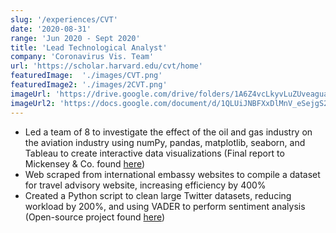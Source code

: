 ```yaml
---
slug: '/experiences/CVT'
date: '2020-08-31'
range: 'Jun 2020 - Sept 2020'
title: 'Lead Technological Analyst'
company: 'Coronavirus Vis. Team'
url: 'https://scholar.harvard.edu/cvt/home'
featuredImage:  './images/CVT.png'
featuredImage2: './images/2CVT.png'
imageUrl: 'https://drive.google.com/drive/folders/1A6Z4vcLkyvLuZUveaguaxZJ9HDxREkmR'
imageUrl2: 'https://docs.google.com/document/d/1QLUiJNBFXxDlMnV_eSejgS2Q_1OpSXOcQBNqe1ZTlhs/edit'
---
```

- Led a team of 8 to investigate the effect of the oil and gas industry on the aviation industry using <span>numPy, pandas, matplotlib, seaborn,</span> and <span>Tableau</span> to create interactive data visualizations
(Final report to Mickensey & Co. found <a href='https://bit.ly/3mPEVXt'>
here</a>)
- Web scraped from international embassy websites to compile a dataset for travel advisory website, increasing efficiency by 400% 
- Created a Python script to clean large Twitter datasets, reducing workload by 200%, and using <span>VADER</span> to perform sentiment analysis (Open-source project found <a href='https://app.jogl.io/project/20'>here</a>)